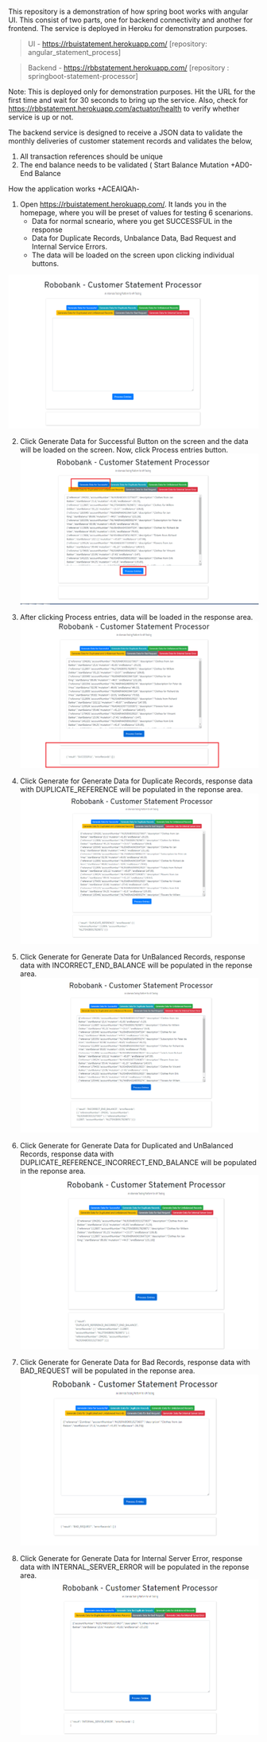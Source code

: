 This repository is a demonstration of how spring boot works with angular UI. This consist of two parts, one for backend connectivity and another for frontend. 
The service is deployed in Heroku for demonstration purposes. 

>UI - https://rbuistatement.herokuapp.com/  [repository: angular_statement_process]

>Backend - https://rbbstatement.herokuapp.com/ [repository : springboot-statement-processor]

Note: This is deployed only for demonstration purposes. Hit the URL for the first time and wait for 30 seconds to bring up the service. Also, check for https://rbbstatement.herokuapp.com/actuator/health to verify whether service is up or not. 


The backend service is designed to receive a JSON data to validate the monthly deliveries of customer statement records and validates the below,
1. All transaction references should be unique 
2. The end balance needs to be validated ( Start Balance  Mutation +AD0- End Balance


How the application works +ACEAIQAh-

1. Open https://rbuistatement.herokuapp.com/. It lands you in the homepage, where you will be preset of values for testing 6 scenarions. 
	- Data for normal scneario, where you get SUCCESSFUL in the response
	- Data for Duplicate Records, Unbalance Data, Bad Request and Internal Service Errors. 
	- The data will be loaded on the screen upon clicking individual buttons. 

![HomePage](/readme-documentation/0.PNG)

2. Click Generate Data for Successful Button on the screen and the data will be loaded on the screen. Now, click Process entries button. 
![HomePage](/readme-documentation/1.1.PNG)

3. After clicking Process entries, data will be loaded in the response area. 
![HomePage](/readme-documentation/1.2.PNG)

4. Click Generate for Generate Data for Duplicate Records, response data with DUPLICATE_REFERENCE will be populated in the reponse area. 
![HomePage](/readme-documentation/2.1.PNG)

5. Click Generate for Generate Data for UnBalanced Records, response data with INCORRECT_END_BALANCE will be populated in the reponse area. 
![HomePage](/readme-documentation/3.1.PNG)

6. Click Generate for Generate Data for Duplicated and UnBalanced Records, response data with DUPLICATE_REFERENCE_INCORRECT_END_BALANCE will be populated in the reponse area. 
![HomePage](/readme-documentation/4.1.PNG)

7. Click Generate for Generate Data for Bad Records, response data with BAD_REQUEST will be populated in the reponse area. 
![HomePage](/readme-documentation/5.1.PNG)

8. Click Generate for Generate Data for Internal Server Error, response data with INTERNAL_SERVER_ERROR will be populated in the reponse area. 
![HomePage](/readme-documentation/6.1.PNG)
